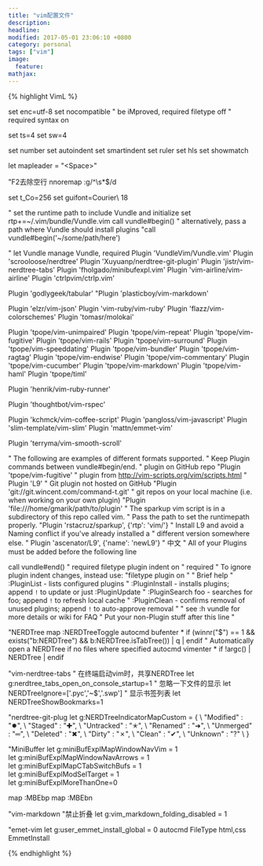 ```yaml
---
title: "vim配置文件"
description: 
headline: 
modified: 2017-05-01 23:06:10 +0800
category: personal
tags: ["vim"]
image: 
  feature: 
mathjax: 
---
```


{% highlight VimL %}

set enc=utf-8
set nocompatible              " be iMproved, required
filetype off                  " required
syntax on

set ts=4
set sw=4

set number
set autoindent
set smartindent
set ruler
set hls
set showmatch

let mapleader = "\<Space>"

"F2去除空行
nnoremap <F2> :g/^\s*$/d<CR>

set t_Co=256
set guifont=Courier\ 18

" set the runtime path to include Vundle and initialize
set rtp+=~/.vim/bundle/Vundle.vim
call vundle#begin()
" alternatively, pass a path where Vundle should install plugins
"call vundle#begin('~/some/path/here')

" let Vundle manage Vundle, required
Plugin 'VundleVim/Vundle.vim'
Plugin 'scrooloose/nerdtree'
Plugin 'Xuyuanp/nerdtree-git-plugin'
Plugin 'jistr/vim-nerdtree-tabs'
Plugin 'fholgado/minibufexpl.vim'
Plugin 'vim-airline/vim-airline'
Plugin 'ctrlpvim/ctrlp.vim'

Plugin 'godlygeek/tabular'
"Plugin 'plasticboy/vim-markdown'

Plugin 'elzr/vim-json'
Plugin 'vim-ruby/vim-ruby'
Plugin 'flazz/vim-colorschemes'
Plugin 'tomasr/molokai'

Plugin 'tpope/vim-unimpaired'
Plugin 'tpope/vim-repeat'
Plugin 'tpope/vim-fugitive'
Plugin 'tpope/vim-rails'
Plugin 'tpope/vim-surround'
Plugin 'tpope/vim-speeddating'
Plugin 'tpope/vim-bundler'
Plugin 'tpope/vim-ragtag'
Plugin 'tpope/vim-endwise'
Plugin 'tpope/vim-commentary'
Plugin 'tpope/vim-cucumber'
Plugin 'tpope/vim-markdown'
Plugin 'tpope/vim-haml'
Plugin 'tpope/timl'

Plugin 'henrik/vim-ruby-runner'

Plugin 'thoughtbot/vim-rspec'

Plugin 'kchmck/vim-coffee-script'
Plugin 'pangloss/vim-javascript'
Plugin 'slim-template/vim-slim'
Plugin 'mattn/emmet-vim'

Plugin 'terryma/vim-smooth-scroll'


" The following are examples of different formats supported.
" Keep Plugin commands between vundle#begin/end.
" plugin on GitHub repo
"Plugin 'tpope/vim-fugitive'
" plugin from http://vim-scripts.org/vim/scripts.html
" Plugin 'L9'
" Git plugin not hosted on GitHub
"Plugin 'git://git.wincent.com/command-t.git'
" git repos on your local machine (i.e. when working on your own plugin)
"Plugin 'file:///home/gmarik/path/to/plugin'
" The sparkup vim script is in a subdirectory of this repo called vim.
" Pass the path to set the runtimepath properly.
"Plugin 'rstacruz/sparkup', {'rtp': 'vim/'}
" Install L9 and avoid a Naming conflict if you've already installed a
" different version somewhere else.
" Plugin 'ascenator/L9', {'name': 'newL9'}
" 中文
" All of your Plugins must be added before the following line


call vundle#end()            " required
filetype plugin indent on    " required
" To ignore plugin indent changes, instead use:
"filetype plugin on
"
" Brief help
" :PluginList       - lists configured plugins
" :PluginInstall    - installs plugins; append `!` to update or just :PluginUpdate
" :PluginSearch foo - searches for foo; append `!` to refresh local cache
" :PluginClean      - confirms removal of unused plugins; append `!` to auto-approve removal
"
" see :h vundle for more details or wiki for FAQ
" Put your non-Plugin stuff after this line
"


"NERDTree 
map <C-n> :NERDTreeToggle<CR>
autocmd bufenter * if (winnr("$") == 1 && exists("b:NERDTree") && b:NERDTree.isTabTree()) | q | endif
" Automatically open a NERDTree if no files where specified
autocmd vimenter * if !argc() | NERDTree | endif

"vim-nerdtree-tabs
" 在终端启动vim时，共享NERDTree
let g:nerdtree_tabs_open_on_console_startup=1
" 忽略一下文件的显示
let NERDTreeIgnore=['\.pyc','\~$','\.swp']
" 显示书签列表
let NERDTreeShowBookmarks=1

"nerdtree-git-plug
let g:NERDTreeIndicatorMapCustom = {
    \ "Modified"  : "✹",
    \ "Staged"    : "✚",
    \ "Untracked" : "✭",
    \ "Renamed"   : "➜",
    \ "Unmerged"  : "═",
    \ "Deleted"   : "✖",
    \ "Dirty"     : "✗",
    \ "Clean"     : "✔︎",
    \ "Unknown"   : "?"
    \ }

"MiniBuffer
let g:miniBufExplMapWindowNavVim = 1   
let g:miniBufExplMapWindowNavArrows = 1   
let g:miniBufExplMapCTabSwitchBufs = 1   
let g:miniBufExplModSelTarget = 1  
let g:miniBufExplMoreThanOne=0

map <F11> :MBEbp<CR>
map <F12> :MBEbn<CR>

"vim-markdown
"禁止折叠
let g:vim_markdown_folding_disabled = 1

"emet-vim
let g:user_emmet_install_global = 0
autocmd FileType html,css EmmetInstall

{% endhighlight %}
